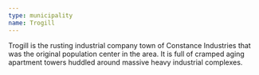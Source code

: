 ```yaml
---
type: municipality
name: Trogill
---
```


Trogill is the rusting industrial company town of Constance Industries that was the original population center in the area. It is full of cramped aging apartment towers huddled around massive heavy industrial complexes. 
